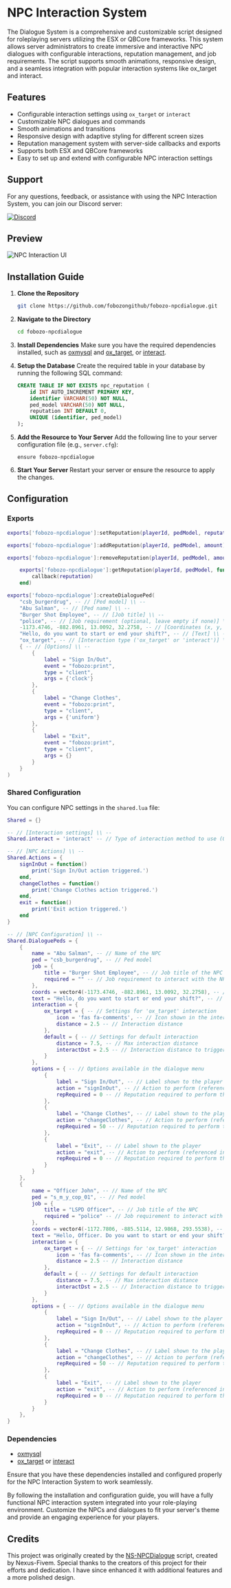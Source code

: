 
# NPC Interaction System

The Dialogue System is a comprehensive and customizable script designed for roleplaying servers utilizing the ESX or QBCore frameworks. This system allows server administrators to create immersive and interactive NPC dialogues with configurable interactions, reputation management, and job requirements. The script supports smooth animations, responsive design, and a seamless integration with popular interaction systems like ox_target and interact.

## Features
- Configurable interaction settings using `ox_target` or `interact`
- Customizable NPC dialogues and commands
- Smooth animations and transitions
- Responsive design with adaptive styling for different screen sizes
- Reputation management system with server-side callbacks and exports
- Supports both ESX and QBCore frameworks
- Easy to set up and extend with configurable NPC interaction settings

## Support

For any questions, feedback, or assistance with using the NPC Interaction System, you can join our Discord server:

[![Discord](https://img.shields.io/discord/1131142366204530769?color=7289da&label=Discord&logo=discord&logoColor=white)](https://discord.gg/9wsVqqgCVz)

## Preview
![NPC Interaction UI](https://media.discordapp.net/attachments/1239968782890434684/1240263972389785620/image.png?ex=6645ed56&is=66449bd6&hm=a6651fd47552bd14899c9640f743b16e5602fc45157785f84fcaebd670182af7&=&format=webp&quality=lossless&width=1387&height=662)

## Installation Guide

1. **Clone the Repository**
    ```sh
    git clone https://github.com/fobozongithub/fobozo-npcdialogue.git
    ```

2. **Navigate to the Directory**
    ```sh
    cd fobozo-npcdialogue
    ```

3. **Install Dependencies**
    Make sure you have the required dependencies installed, such as [oxmysql](https://github.com/overextended/oxmysql) and [ox_target](https://github.com/overextended/ox_target), or [interact](https://github.com/darktrovx/interact).

4. **Setup the Database**
    Create the required table in your database by running the following SQL command:
    ```sql
    CREATE TABLE IF NOT EXISTS npc_reputation (
        id INT AUTO_INCREMENT PRIMARY KEY,
        identifier VARCHAR(50) NOT NULL,
        ped_model VARCHAR(50) NOT NULL,
        reputation INT DEFAULT 0,
        UNIQUE (identifier, ped_model)
    );
    ```

5. **Add the Resource to Your Server**
    Add the following line to your server configuration file (e.g., `server.cfg`):
    ```plaintext
    ensure fobozo-npcdialogue
    ```

6. **Start Your Server**
    Restart your server or ensure the resource to apply the changes.


## Configuration

### Exports

```lua
exports['fobozo-npcdialogue']:setReputation(playerId, pedModel, reputation)
```

```lua
exports['fobozo-npcdialogue']:addReputation(playerId, pedModel, amount)
```

```lua
exports['fobozo-npcdialogue']:removeReputation(playerId, pedModel, amount)
```

```lua
    exports['fobozo-npcdialogue']:getReputation(playerId, pedModel, function(reputation)
        callback(reputation)
    end)
```

```lua
exports['fobozo-npcdialogue']:createDialoguePed(
    "csb_burgerdrug", -- // [Ped model] \\ --
    "Abu Salman", -- // [Ped name] \\ --
    "Burger Shot Employee", -- // [Job title] \\ --
    "police", -- // [Job requirement (optional, leave empty if none)] \\ --
    -1173.4746, -882.8961, 13.0092, 32.2758, -- // [Coordinates (x, y, z, w)] \\ --
    "Hello, do you want to start or end your shift?", -- // [Text] \\ --
    "ox_target", -- // [Interaction type ('ox_target' or 'interact')] \\ --
    { -- // [Options] \\ --
        {
            label = "Sign In/Out",
            event = "fobozo:print", 
            type = "client", 
            args = {'clock'} 
        },
        {
            label = "Change Clothes",
            event = "fobozo:print", 
            type = "client", 
            args = {'uniform'} 
        },
        {
            label = "Exit",
            event = "fobozo:print", 
            type = "client", 
            args = {} 
        }
    }
)
```

### Shared Configuration
You can configure NPC settings in the `shared.lua` file:

```lua
Shared = {}

-- // [Interaction settings] \\ --
Shared.interact = 'interact' -- // Type of interaction method to use (Options: 'ox_target' or 'interact')

-- // [NPC Actions] \\ --
Shared.Actions = {
    signInOut = function()
        print('Sign In/Out action triggered.')
    end,
    changeClothes = function()
        print('Change Clothes action triggered.')
    end,
    exit = function()
        print('Exit action triggered.')
    end
}

-- // [NPC Configuration] \\ --
Shared.DialoguePeds = {
    {
        name = "Abu Salman", -- // Name of the NPC
        ped = "csb_burgerdrug", -- // Ped model
        job = {
            title = "Burger Shot Employee", -- // Job title of the NPC
            required = "" -- // Job requirement to interact with the NPC (empty means no requirement)
        },
        coords = vector4(-1173.4746, -882.8961, 13.0092, 32.2758), -- // Coordinates of the NPC
        text = "Hello, do you want to start or end your shift?", -- // Dialogue text shown to the player
        interaction = {
            ox_target = { -- // Settings for 'ox_target' interaction
                icon = 'fas fa-comments', -- // Icon shown in the interaction menu
                distance = 2.5 -- // Interaction distance
            },
            default = { -- // Settings for default interaction
                distance = 7.5, -- // Max interaction distance
                interactDst = 2.5 -- // Interaction distance to trigger action
            }
        },
        options = { -- // Options available in the dialogue menu
            {
                label = "Sign In/Out", -- // Label shown to the player
                action = "signInOut", -- // Action to perform (referenced in Shared.Actions)
                repRequired = 0 -- // Reputation required to perform the action
            },
            {
                label = "Change Clothes", -- // Label shown to the player
                action = "changeClothes", -- // Action to perform (referenced in Shared.Actions)
                repRequired = 50 -- // Reputation required to perform the action
            },
            {
                label = "Exit", -- // Label shown to the player
                action = "exit", -- // Action to perform (referenced in Shared.Actions)
                repRequired = 0 -- // Reputation required to perform the action
            }
        }
    },
    {
        name = "Officer John", -- // Name of the NPC
        ped = "s_m_y_cop_01", -- // Ped model
        job = {
            title = "LSPD Officer", -- // Job title of the NPC
            required = "police" -- // Job requirement to interact with the NPC
        },
        coords = vector4(-1172.7806, -885.5114, 12.9868, 293.5538), -- // Coordinates of the NPC
        text = "Hello, Officer. Do you want to start or end your shift?", -- // Dialogue text shown to the player
        interaction = {
            ox_target = { -- // Settings for 'ox_target' interaction
                icon = 'fas fa-comments', -- // Icon shown in the interaction menu
                distance = 2.5 -- // Interaction distance
            },
            default = { -- // Settings for default interaction
                distance = 7.5, -- // Max interaction distance
                interactDst = 2.5 -- // Interaction distance to trigger action
            }
        },
        options = { -- // Options available in the dialogue menu
            {
                label = "Sign In/Out", -- // Label shown to the player
                action = "signInOut", -- // Action to perform (referenced in Shared.Actions)
                repRequired = 0 -- // Reputation required to perform the action
            },
            {
                label = "Change Clothes", -- // Label shown to the player
                action = "changeClothes", -- // Action to perform (referenced in Shared.Actions)
                repRequired = 50 -- // Reputation required to perform the action
            },
            {
                label = "Exit", -- // Label shown to the player
                action = "exit", -- // Action to perform (referenced in Shared.Actions)
                repRequired = 0 -- // Reputation required to perform the action
            }
        }
    },
}
```

### Dependencies
- [oxmysql](https://github.com/overextended/oxmysql)
- [ox_target](https://github.com/overextended/ox_target) or [interact](https://github.com/darktrovx/interact)

Ensure that you have these dependencies installed and configured properly for the NPC Interaction System to work seamlessly.

By following the installation and configuration guide, you will have a fully functional NPC interaction system integrated into your role-playing environment. Customize the NPCs and dialogues to fit your server's theme and provide an engaging experience for your players.

## Credits
This project was originally created by the [NS-NPCDialogue](https://github.com/Nexus-Fivem/ns-npcdialogue?tab=MIT-1-ov-file) script, created by Nexus-Fivem. Special thanks to the creators of this project for their efforts and dedication. I have since enhanced it with additional features and a more polished design.
